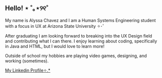 ## Hello! ⋆ ˚｡⋆୨୧˚
My name is Alyssa Chavez and I am a Human Systems Engineering student with a focus in UX at Arizona State University ✧･ﾟ

After graduating I am looking forward to breaking into the UX Design field and contributing what I can there. I enjoy learning about coding, specifically in Java and HTML, but I would love to learn more!

Outside of school my hobbies are playing video games, designing, and working (sometimes). 

[My Linkedin Profile✧.*](https://www.linkedin.com/in/alyssa-chavez-b9714229b/)
<!--
**alyssa0715/alyssa0715** is a ✨ _special_ ✨ repository because its `README.md` (this file) appears on your GitHub profile.

Here are some ideas to get you started:

- 🔭 I’m currently working on ...
- 🌱 I’m currently learning ...
- 👯 I’m looking to collaborate on ...
- 🤔 I’m looking for help with ...
- 💬 Ask me about ...
- 📫 How to reach me: ...
- 😄 Pronouns: ...
- ⚡ Fun fact: ...
-->
